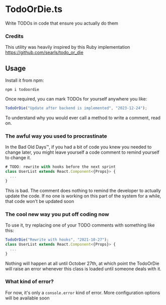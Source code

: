 # TodoOrDie.ts
Write TODOs in code that ensure you actually do them

### Credits
This utility was heavily inspired by this Ruby implementation https://github.com/searls/todo_or_die

## Usage

Install it from npm:

```shell
npm i todoordie
```

Once required, you can mark TODOs for yourself anywhere you like:

```typescript
TodoOrDie("Update after backend is implemented", "2023-12-24");
```

To understand why you would ever call a method to write a comment, read on.

### The awful way you used to procrastinate

In the Bad Old Days™, if you had a bit of code you knew you needed to change
later, you might leave yourself a code comment to remind yourself to change it.

``` typescript
# TODO: rewrite with hooks before the next sprint
class UserList extends React.Component<{Props}> {
  ...
}
```

This is bad. The comment does nothing to remind the developer to
actually update the code. If no one is working on this part of the system
for a while, that code won't be updated soon

### The cool new way you put off coding now

To use it, try replacing one of your TODO comments with something like this:

``` typescript
TodoOrDie("Rewrite with hooks", "2021-10-27");
class UserList extends React.Component<{Props}> {
  ...
}
```

Nothing will happen at all until October 27th, at which point the TodoOrDie will
raise an error whenever this class is loaded until someone deals with it.

### What kind of error?

For now, it's only a `console.error` kind of error.
More configuration options will be available soon 
